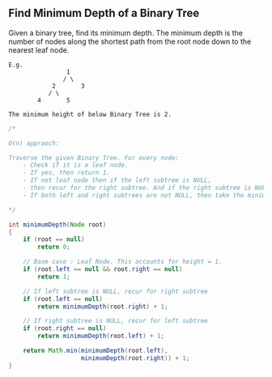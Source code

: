 ## Find Minimum Depth of a Binary Tree

Given a binary tree, find its minimum depth. The minimum depth is the number of nodes along the shortest path from the root node down to the nearest leaf node.

```
E.g.
                1
               / \
            2       3
           / \
        4       5

The minimum height of below Binary Tree is 2.
```

```Java
/*

O(n) appraoch:

Traverse the given Binary Tree. For every node: 
    - Check if it is a leaf node. 
    - If yes, then return 1. 
    - If not leaf node then if the left subtree is NULL, 
    - then recur for the right subtree. And if the right subtree is NULL, then recur for the left subtree. 
    - If both left and right subtrees are not NULL, then take the minimum of two heights.

*/

int minimumDepth(Node root) 
{ 
    if (root == null) 
        return 0; 

    // Base case : Leaf Node. This accounts for height = 1. 
    if (root.left == null && root.right == null) 
        return 1; 

    // If left subtree is NULL, recur for right subtree 
    if (root.left == null) 
        return minimumDepth(root.right) + 1; 

    // If right subtree is NULL, recur for left subtree 
    if (root.right == null) 
        return minimumDepth(root.left) + 1; 

    return Math.min(minimumDepth(root.left), 
                    minimumDepth(root.right)) + 1; 
} 
```